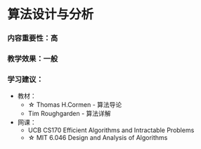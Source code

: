# 算法设计与分析

### 内容重要性：高

### 教学效果：一般

### 学习建议：

* 教材：
  * ☆ Thomas H.Cormen - 算法导论
  * Tim Roughgarden - 算法详解
* 网课：
  * UCB CS170 Efficient Algorithms and Intractable Problems
  * ☆ MIT 6.046 Design and Analysis of Algorithms
